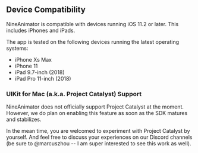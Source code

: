 ## Device Compatibility

NineAnimator is compatible with devices running iOS 11.2 or later. This
includes iPhones and iPads.

The app is tested on the following devices running the latest operating
systems:

- iPhone Xs Max
- iPhone 11
- iPad 9.7-inch (2018)
- iPad Pro 11-inch (2018)

### UIKit for Mac (a.k.a. Project Catalyst) Support

NineAnimator does not officially support Project Catalyst at the moment.
However, we do plan on enabling this feature as soon as the SDK matures
and stabilizes.

In the mean time, you are welcomed to experiment with Project Catalyst
by yourself. And feel free to discuss your experiences on our Discord
channels (be sure to @marcuszhou -- I am super interested to see this
work as well).
